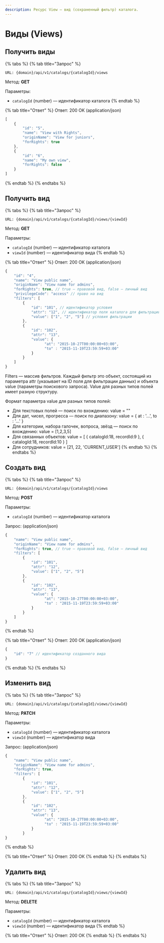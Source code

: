 ```yaml
---
description: Ресурс View — вид (сохраненный фильтр) каталога.
---
```


# Виды (Views)

## Получить виды

{% tabs %}
{% tab title="Запрос" %}
```
URL: {domain}/api/v1/catalogs/{catalogId}/views
```

Метод: **GET**

Параметры:

* `catalogId` (number) — идентификатор каталога
{% endtab %}

{% tab title="Ответ" %}
Ответ: 200 OK (application/json)

```javascript
[
    {
        "id": "5",
        "name": "View with Rights",
        "originName": "View for juniors",
        "forRights": true
    },
    {
        "id": "6",
        "name": "My own view",
        "forRights": false
    }
]
```
{% endtab %}
{% endtabs %}

## Получить вид

{% tabs %}
{% tab title="Запрос" %}
```
URL: {domain}/api/v1/catalogs/{catalogId}/views/{viewId}
```

Метод: **GET**

Параметры:

* `catalogId` (number) — идентификатор каталога
* `viewId` (number) — идентификатор вида
{% endtab %}

{% tab title="Ответ" %}
Ответ: 200 OK (application/json)

```javascript
{
    "id": "4",
    "name": "View public name",
    "originName": "View name for admins",
    "forRights": true, // true — правовой вид, false — личный вид
    "privilegeCode": "access" // право на вид
    "filters": [
        {
            "id": "101", // идентификатор условия
            "attr": "12", // идентификатор поля каталога для фильтрации
            "value": ["1", "2", "5"] // условия фильтрации
        },
        {
            "id": "102",
            "attr": "13",
            "value": {
                  "at": "2015-10-27T00:00:00+03:00",
                  "to" : "2015-11-19T23:59:59+03:00"
            }
        }
    ]
}
```

Filters — массив фильтров. Каждый фильтр это объект, состоящий из параметра attr (указывает на ID поля для фильтрации данных) и объекта value (параметры поискового запроса). Value для разных типов полей имеет разную структуру.

Формат параметра value для разных типов полей:

* Для текстовых полей — поиск по вхождению: value = ""
* Для дат, чисел, прогресса — поиск по диапазону: value = { at : '...', to : '...' }
* Для категории, набора галочек, вопроса, звёзд — поиск по вхождению: value = \[1,2,3,5]
* Для связанных объектов: value = \[ { catalogId:18, recordId:9 }, { catalogId:18, recordId:10 } ]
* Для сотрудников: value = \[21, 22, 'CURRENT\_USER']
{% endtab %}
{% endtabs %}

## Создать вид

{% tabs %}
{% tab title="Запрос" %}
```
URL: {domain}/api/v1/catalogs/{catalogId}/views
```

Метод: **POST**

Параметры:

* `catalogId` (number) — идентификатор каталога

Запрос: (application/json)

```javascript
{
    "name": "View public name",
    "originName": "View name for admins",
    "forRights": true, // true — правовой вид, false — личный вид
    "filters": [
        {
            "id": "101",
            "attr": "12",
            "value": ["1", "2", "5"]
        },
        {
            "id": "102",
            "attr": "13",
            "value": {
                  "at": "2015-10-27T00:00:00+03:00",
                  "to" : "2015-11-19T23:59:59+03:00"
            }
        }
    ]
}
```
{% endtab %}

{% tab title="Ответ" %}
Ответ: 200 OK (application/json)

```javascript
{
    "id": "7" // идентификатор созданного вида
}
```
{% endtab %}
{% endtabs %}

## Изменить вид

{% tabs %}
{% tab title="Запрос" %}
```
URL: {domain}/api/v1/catalogs/{catalogId}/views/{viewId}
```

Метод: **PATCH**

Параметры:

* `catalogId` (number) — идентификатор каталога
* `viewId` (number) — идентификатор вида

Запрос: (application/json)

```javascript
{
    "name": "View public name",
    "originName": "View name for admins",
    "forRights": true,
    "filters": [
        {
            "id": "101",
            "attr": "12",
            "value": ["1", "2", "5"]
        },
        {
            "id": "102",
            "attr": "13",
            "value": {
                  "at": "2015-10-27T00:00:00+03:00",
                  "to" : "2015-11-19T23:59:59+03:00"
            }
        }
}
```
{% endtab %}

{% tab title="Ответ" %}
Ответ: 200 ОК
{% endtab %}
{% endtabs %}

## Удалить вид

{% tabs %}
{% tab title="Запрос" %}
```
URL: {domain}/api/v1/catalogs/{catalogId}/views/{viewId}
```

Метод: **DELETE**

Параметры:

* `catalogId` (number) — идентификатор каталога
* `viewId` (number) — идентификатор вида
{% endtab %}

{% tab title="Ответ" %}
Ответ: 200 ОК
{% endtab %}
{% endtabs %}
